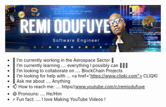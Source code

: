 <img src="https://github.com/remiodufuye/remiodufuye/blob/main/fullstacknew2.jpg" alt="fullstack" >

- 🔭 I’m currently working in the Aerospace Sector  🚀
- 🌱 I’m currently learning .... everything I possibly can 👩🏽‍💻
- 👯 I’m looking to collaborate on .... BlockChain Projects
- 🤔 I’m looking for help with ... <a href='https://www.cliqki.com"> CLIQKI </a>
- 💬 Ask me about .... Anything 
- 📫 How to reach me: .... https//www.youtube.com/c/remiodufuye
- 😄 Pronouns: .... He/Him 
- ⚡ Fun fact: .... I love Making YouTube Videos ! 

